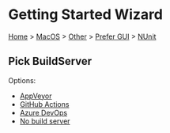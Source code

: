 <!--
GENERATED FILE - DO NOT EDIT
This file was generated by [MarkdownSnippets](https://github.com/SimonCropp/MarkdownSnippets).
Source File: /docs/mdsource/wiz/MacOS_Other_Gui_NUnit.source.md
To change this file edit the source file and then run MarkdownSnippets.
-->

# Getting Started Wizard

[Home](/docs/wiz/readme.md) > [MacOS](MacOS.md) > [Other](MacOS_Other.md) > [Prefer GUI](MacOS_Other_Gui.md) > [NUnit](MacOS_Other_Gui_NUnit.md)

## Pick BuildServer

Options:
 * [AppVeyor](MacOS_Other_Gui_NUnit_AppVeyor.md)
 * [GitHub Actions](MacOS_Other_Gui_NUnit_GitHubActions.md)
 * [Azure DevOps](MacOS_Other_Gui_NUnit_AzureDevOps.md)
 * [No build server](MacOS_Other_Gui_NUnit_None.md)
